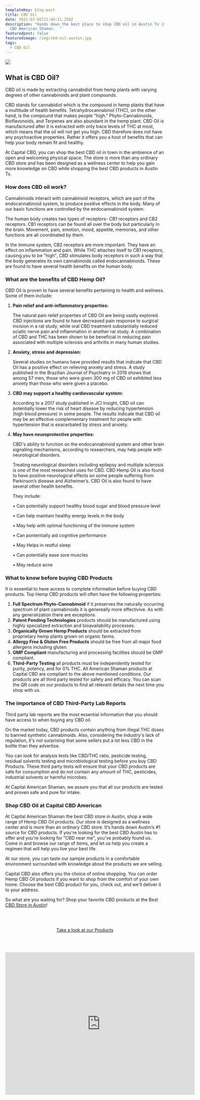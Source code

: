 ```yaml
---
templateKey: blog-post
title: CBD Oil
date: 2021-03-05T21:44:11.258Z
description: "Hands down the best place to shop CBD oil in Austin Tx is Capital
  CBD American Shaman.  "
featuredpost: false
featuredimage: /img/cbd-oil-austin.jpg
tags:
  - CBD Oil
---
```

![](/img/cbd-oil-austin.jpg)

## What is CBD Oil?

CBD oil is made by extracting cannabidiol from hemp plants with varying degrees of other cannabinoids and plant compounds. 

CBD stands for cannabidiol which is the compound in hemp plants that have a multitude of health benefits.  Tetrahydrocannabinol (THC), on the other hand, is the compound that makes people "high." Phyto-Cannabinoids, Bioflavonoids, and Terpenes are also abundant in the hemp plant.  CBD Oil is manufactured after it is extracted with only trace levels of THC at most, which means that the oil will not get you high.  CBD therefore does not have any psychoactive properties.  Rather it offers you a host of benefits that can help your body remain fit and healthy.

At Capital CBD, you can shop the best CBD oil in town in the ambience of an open and welcoming physical space.  The store is more than any ordinary CBD store and has been designed as a wellness center to help you gain more knowledge on CBD while shopping the best CBD products in Austin Tx. 

### How does CBD oil work?

Cannabinoids interact with cannabinoid receptors, which are part of the endocannabinoid system, to produce positive effects in the body.  Many of our basic functions are controlled by the endocannabinoid system.

The human body creates two types of receptors- CB1 receptors and CB2 receptors.  CB1 receptors can be found all over the body but particularly in the brain.  Movement, pain, emotion, mood, appetite, memories, and other functions are all coordinated by them.

In the immune system, CB2 receptors are more important.  They have an effect on inflammation and pain.  While THC attaches itself to CB1 receptors, causing you to be "high", CBD stimulates body receptors in such a way that the body generates its own cannabinoids called endocannabinoids.  These are found to have several health benefits on the human body. 

### What are the benefits of CBD Hemp Oil?

CBD Oil is proven to have several benefits pertaining to health and wellness.  Some of them include: 

1. **Pain relief and anti-inflammatory properties:**  

   The natural pain relief properties of CBD Oil are being vastly explored.  CBD injections are found to have decreased pain response to surgical incision in a rat study, while oral CBD treatment substantially reduced sciatic nerve pain and inflammation in another rat study.  A combination of CBD and THC has been shown to be beneficial in reducing pain associated with multiple sclerosis and arthritis in many human studies.
2. **Anxiety, stress and depression:**  

   Several studies on humans have provided results that indicate that CBD Oil has a positive effect on relieving anxiety and stress.  A study published in the Brazilian Journal of Psychiatry in 2019 shows that among 57 men, those who were given 300 mg of CBD oil exhibited less anxiety than those who were given a placebo. 
3. **CBD may support a healthy cardiovascular system:** 

   According to a 2017 study published in JCI Insight, CBD oil can potentially lower the risk of heart disease by reducing hypertension (high blood pressure) in some people.  The results indicate that CBD oil may be an effective complementary treatment for people with hypertension that is exacerbated by stress and anxiety.
4. **May have neuroprotective properties:**  

   CBD's ability to function on the endocannabinoid system and other brain signalling mechanisms, according to researchers, may help people with neurological disorders.

   Treating neurological disorders including epilepsy and multiple sclerosis is one of the most researched uses for CBD.  CBD Hemp Oil is also found to have positive neurological effects on some people suffering from Parkinson’s disease and Alzheimer’s.  CBD Oil is also found to have several other health benefits. 

   They include:  

   •	Can potentially support healthy blood sugar and blood pressure level


   •	Can help maintain healthy energy levels in the body


   •	May help with optimal functioning of the immune system


   •	Can pontentially aid cognitive performance


   •	May Helps in restful sleep


   •	Can potentially ease sore muscles


   •	May reduce acne

### What to know before buying CBD Products

It is essential to have access to complete information before buying CBD products.  Top Hemp CBD products will often have the following properties: 

1. **Full Spectrum Phyto-Cannabinoid** if it preserves the naturally occurring spectrum of plant cannabinoids it is genereally more effectivive.  As with any generalization there are exceptions.
2. **Patent Pending Technologies** products should be manufactured using highly specialized extraction and bioavailability processes.
3. **Organically Grown Hemp Products** should be extracted from proprietary hemp plants grown on organic farms.
4. **Allergy Free & Gluten Free Products** should be free from all major food allergens including gluten.
5. **GMP Compliant** manufacturing and processing facilities should be GMP compliant.
6. **Third-Party Testing**  all products must be independently tested for purity, potency, and for 0% THC. All American Shaman products at Capital CBD are compliant to the above mentioned conditions. Our products are all third party tested for safety and efficacy.  You can scan the QR code on our products to find all relevant details the next time you shop with us. 

### The importance of CBD Third-Party Lab Reports

Third party lab reports are the most essential information that you should have access to when buying any CBD oil.

On the market today, CBD products contain anything from illegal THC doses to banned synthetic cannabinoids.  Also, considering the industry's lack of regulation, it's not surprising that some sellers put a lot less CBD in the bottle than they advertise.  

You can look for analysis tests like CBD/THC ratio, pesticide testing, residual solvents testing and microbiological testing before you buy CBD Products.  These third party tests will ensure that your CBD products are safe for consumption and do not contain any amount of THC, pesticides, industrial solvents or harmful microbes. 

At Capital American Shaman, we assure you that all our products are tested and proven safe and pure for intake. 

### Shop CBD Oil at Capital CBD American

At Capital American Shaman the best CBD store in Austin, shop a wide range of Hemp CBD Oil products. Our store is designed as a wellness center and is more than an ordinary CBD store.  It’s hands down Austin’s #1 source for CBD products.  If you're looking for the best CBD Austin has to offer and you're looking for "CBD near me", you've probably found us.  Come in and browse our range of items, and let us help you create a regimen that will help you live your best life.

At our store, you can taste our sample products in a comfortable environment surrounded with knowledge about the products we are selling.

Capital CBD also offers you the choice of online shopping.  You can order Hemp CBD Oil products if you want to shop from the comfort of your own home.  Choose the best CBD product for you, check out, and we'll deliver it to your address. 

So what are you waiting for?  Shop your favorite CBD products at the Best [CBD Store in Austin](https://capitalamericanshaman.com/)!

<br><br>

<Center><a class="link-view-more-products" target="_blank" href="https://capitalamericanshaman.com/products">Take a look at our Products</a></Center>

<br><br>

<center><iframe src="https://www.google.com/maps/embed?pb=!1m18!1m12!1m3!1d3442.5441840515764!2d-97.7283884!3d30.363901699999996!2m3!1f0!2f0!3f0!3m2!1i1024!2i768!4f13.1!3m3!1m2!1s0x8644cb31a4fe226f%3A0x34275657f2964730!2sCapital%20CBD%20American%20Shaman!5e0!3m2!1sen!2sus!4v1667507515248!5m2!1sen!2sus" width="600" height="450" style="border:0;" allowfullscreen="" loading="lazy" referrerpolicy="no-referrer-when-downgrade"></iframe><center/>